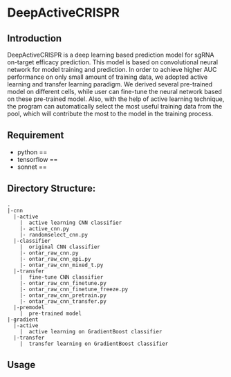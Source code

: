 # DeepActiveCRISPR

## Introduction

DeepActiveCRISPR is a deep learning based prediction model for sgRNA on-target efficacy prediction. This model is based on convolutional neural network for model training and prediction. In order to achieve higher AUC performance on only small amount of training data, we adopted active learning and transfer learning paradigm. We derived several pre-trained model on different cells, while user can fine-tune the neural network based on these pre-trained model. Also, with the help of active learning technique, the program can automatically select the most useful training data from the pool, which will contribute the most to the model in the training process. 

## Requirement

* python == 
* tensorflow == 
* sonnet == 

## Directory Structure:

```
.
|-cnn
  |-active
    |  active learning CNN classifier
    |- active_cnn.py 							
    |- randomselect_cnn.py 						
  |-classifier
    |  original CNN classifier
    |- ontar_raw_cnn.py 						
    |- ontar_raw_cnn_epi.py 					
    |- ontar_raw_cnn_mixed_t.py 				
  |-transfer
    |  fine-tune CNN classifier
    |- ontar_raw_cnn_finetune.py 				
    |- ontar_raw_cnn_finetune_freeze.py 		
    |- ontar_raw_cnn_pretrain.py 				
    |- ontar_raw_cnn_transfer.py 				
  |-premodel
    |  pre-trained model
|-gradient
  |-active
    |  active learning on GradientBoost classifier
  |-transfer
    |  transfer learning on GradientBoost classifier
```

## Usage


